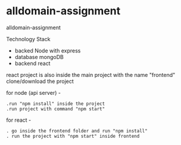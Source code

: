 # alldomain-assignment
alldomain-assignment

Technology Stack 
- backed  Node with express
- database mongoDB
- backend react

react project is also inside the main project with the name "frontend"
clone/download the project


for node (api server) -

    .run "npm install" inside the project
    .run project with command "npm start"

for react - 

    . go inside the frontend folder and run "npm install"
    . run the project with "npm start" inside frontend
